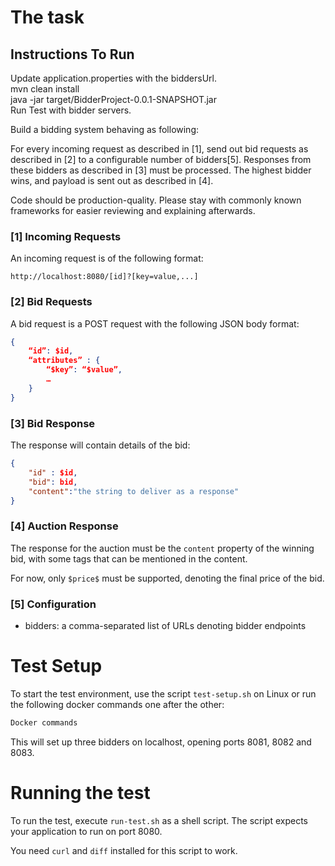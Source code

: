 The task
========

Instructions To Run
-------------------
Update application.properties with the biddersUrl.<br />
mvn clean install<br />
java -jar target/BidderProject-0.0.1-SNAPSHOT.jar<br />
Run Test with bidder servers.<br />

Build a bidding system behaving as following:

For every incoming request as described in [1], send out bid requests as described in [2] to a configurable number of bidders[5]. Responses from these bidders as described in [3] must be processed. The highest bidder wins, and payload is sent out as described in [4].

Code should be production-quality. Please stay with commonly known frameworks for easier reviewing and explaining afterwards.

### [1] Incoming Requests

An incoming request is of the following format:

```
http://localhost:8080/[id]?[key=value,...]
```

### [2] Bid Requests

A bid request is a POST request with the following JSON body format:

```json
{
	“id”: $id,
	“attributes” : {
		“$key”: “$value”,
		…
	}
}
```

### [3] Bid Response

The response will contain details of the bid:

```json
{
	"id" : $id,
	"bid": bid,
	"content":"the string to deliver as a response"
}
```

### [4] Auction Response

The response for the auction must be the `content` property of the winning bid, with some tags that can be mentioned in the content.

For now, only `$price$` must be supported, denoting the final price of the bid.

### [5] Configuration

* bidders: a comma-separated list of URLs denoting bidder endpoints


Test Setup
==========

To start the test environment, use the script `test-setup.sh` on Linux or run the following docker commands one after the other:

```sh
Docker commands
```

This will set up three bidders on localhost, opening ports 8081, 8082 and 8083.

Running the test
================

To run the test, execute `run-test.sh` as a shell script. The script expects your application to run on port 8080. 

You need `curl` and `diff` installed for this script to work. 
